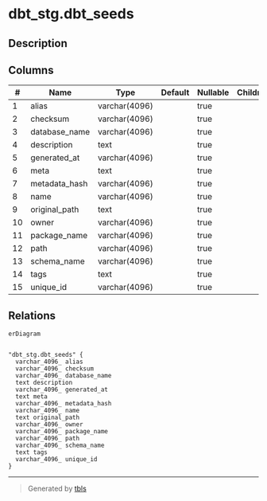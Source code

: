 # dbt_stg.dbt_seeds

## Description

## Columns

| #  | Name          | Type          | Default | Nullable | Children | Parents | Comment |
| -- | ------------- | ------------- | ------- | -------- | -------- | ------- | ------- |
| 1  | alias         | varchar(4096) |         | true     |          |         |         |
| 2  | checksum      | varchar(4096) |         | true     |          |         |         |
| 3  | database_name | varchar(4096) |         | true     |          |         |         |
| 4  | description   | text          |         | true     |          |         |         |
| 5  | generated_at  | varchar(4096) |         | true     |          |         |         |
| 6  | meta          | text          |         | true     |          |         |         |
| 7  | metadata_hash | varchar(4096) |         | true     |          |         |         |
| 8  | name          | varchar(4096) |         | true     |          |         |         |
| 9  | original_path | text          |         | true     |          |         |         |
| 10 | owner         | varchar(4096) |         | true     |          |         |         |
| 11 | package_name  | varchar(4096) |         | true     |          |         |         |
| 12 | path          | varchar(4096) |         | true     |          |         |         |
| 13 | schema_name   | varchar(4096) |         | true     |          |         |         |
| 14 | tags          | text          |         | true     |          |         |         |
| 15 | unique_id     | varchar(4096) |         | true     |          |         |         |

## Relations

```mermaid
erDiagram


"dbt_stg.dbt_seeds" {
  varchar_4096_ alias
  varchar_4096_ checksum
  varchar_4096_ database_name
  text description
  varchar_4096_ generated_at
  text meta
  varchar_4096_ metadata_hash
  varchar_4096_ name
  text original_path
  varchar_4096_ owner
  varchar_4096_ package_name
  varchar_4096_ path
  varchar_4096_ schema_name
  text tags
  varchar_4096_ unique_id
}
```

---

> Generated by [tbls](https://github.com/k1LoW/tbls)
